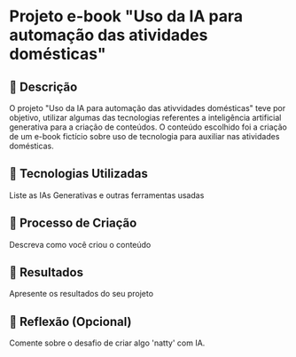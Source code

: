 # Projeto e-book "Uso da IA para automação das atividades domésticas"

## 📒 Descrição
O projeto "Uso da IA para automação das ativvidades domésticas" teve por objetivo, utilizar algumas das tecnologias referentes a inteligência artificial generativa para a criação de conteúdos. O conteúdo escolhido foi a criação de um e-book fictício sobre uso de tecnologia para auxiliar nas atividades domésticas.

## 🤖 Tecnologias Utilizadas
Liste as IAs Generativas e outras ferramentas usadas

## 🧐 Processo de Criação
Descreva como você criou o conteúdo

## 🚀 Resultados
Apresente os resultados do seu projeto

## 💭 Reflexão (Opcional)
Comente sobre o desafio de criar algo 'natty' com IA.